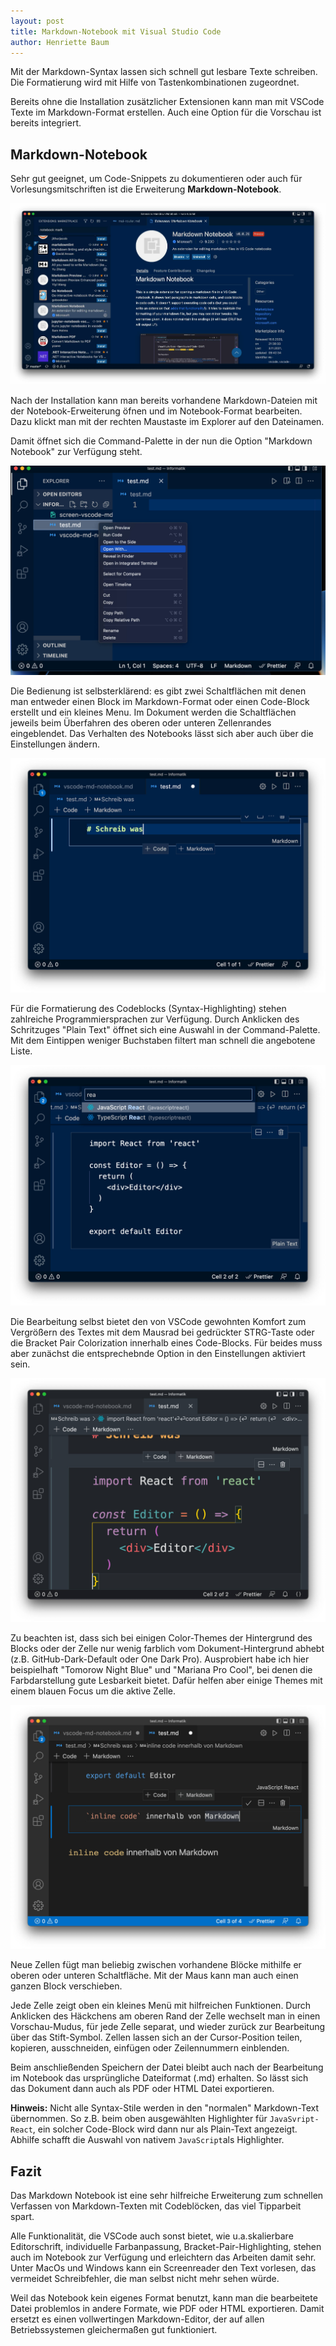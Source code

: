 ```yaml
---
layout: post
title: Markdown-Notebook mit Visual Studio Code
author: Henriette Baum
---
```



Mit der Markdown-Syntax lassen sich schnell gut lesbare Texte schreiben. Die Formatierung wird mit Hilfe von Tastenkombinationen zugeordnet.

Bereits ohne die Installation zusätzlicher Extensionen kann man mit VSCode Texte im Markdown-Format erstellen. Auch eine Option für die Vorschau ist bereits integriert.

## Markdown-Notebook

Sehr gut geeignet, um Code-Snippets zu dokumentieren oder auch für Vorlesungsmitschriften ist die Erweiterung **Markdown-Notebook**.


![screenshot markdown-notebook extension](/assets/images/vscode-md-notebook/screen-vscode-md-notebook.jpg)


Nach der Installation kann man bereits vorhandene Markdown-Dateien mit der Notebook-Erweiterung öfnen und im Notebook-Format bearbeiten. 
Dazu klickt man mit der rechten Maustaste im Explorer auf den Dateinamen.

Damit öffnet sich die Command-Palette in der nun die Option "Markdown Notebook" zur Verfügung steht. 


![screenshot open file with markdown-notebook](/assets/images/vscode-md-notebook/screen-open-with.jpg)


Die Bedienung ist selbsterklärend: es gibt zwei Schaltflächen mit denen man entweder einen Block im Markdown-Format oder einen Code-Block erstellt und ein kleines Menu. Im Dokument werden die Schaltflächen jeweils beim Überfahren des oberen oder unteren Zellenrandes eingeblendet. Das Verhalten des Notebooks lässt sich aber auch über die Einstellungen ändern.


![screenshot markdown-cell](/assets/images/vscode-md-notebook/md-cell.jpg) 


Für die Formatierung des Codeblocks (Syntax-Highlighting) stehen zahlreiche Programmiersprachen zur Verfügung. Durch Anklicken des Schritzuges "Plain Text" öffnet sich eine Auswahl in der Command-Palette. Mit dem Eintippen weniger Buchstaben filtert man schnell die angebotene Liste.


![screenshot choose syntax for code-block](/assets/images/vscode-md-notebook/code-block-syntax.jpg)


Die Bearbeitung selbst bietet den von VSCode gewohnten Komfort zum Vergrößern des Textes mit dem Mausrad bei gedrückter STRG-Taste oder die Bracket Pair Colorization innerhalb eines Code-Blocks. Für beides muss aber zunächst die entsprechebnde Option in den Einstellungen aktiviert sein. 


![screenshot editor zoomed](/assets/images/vscode-md-notebook/code-block-zoomed.jpg)

Zu beachten ist, dass sich bei einigen Color-Themes der Hintergrund des Blocks oder der Zelle nur wenig farblich vom Dokument-Hintergrund abhebt (z.B. GitHub-Dark-Default oder One Dark Pro). Ausprobiert habe ich hier beispielhaft "Tomorow Night Blue" und "Mariana Pro Cool", bei denen die Farbdarstellung gute Lesbarkeit bietet. Dafür helfen aber einige Themes mit einem blauen Focus um die aktive Zelle.


![screenshot markdown-cell with focus](/assets/images/vscode-md-notebook/vscode-dark-focus.jpg)


Neue Zellen fügt man beliebig zwischen vorhandene Blöcke mithilfe er oberen oder unteren Schaltfläche. Mit der Maus kann man auch einen ganzen Block verschieben.

Jede Zelle zeigt oben ein kleines Menü mit hilfreichen Funktionen. Durch Anklicken des Häckchens am oberen Rand der Zelle wechselt man in einen Vorschau-Mudus, für jede Zelle separat, und wieder zurück zur Bearbeitung über das Stift-Symbol. Zellen lassen sich an der Cursor-Position teilen, kopieren, ausschneiden, einfügen oder Zeilennummern einblenden.

Beim anschließenden Speichern der Datei bleibt auch nach der Bearbeitung im Notebook das ursprüngliche Dateiformat (.md) erhalten. So lässt sich das Dokument dann auch als PDF oder HTML Datei exportieren. 

**Hinweis:** Nicht alle Syntax-Stile werden in den "normalen" Markdown-Text übernommen. So z.B. beim oben ausgewählten Highlighter für `JavaSvript-React`, ein solcher Code-Block wird dann nur als Plain-Text angezeigt. Abhilfe schafft die Auswahl von nativem `JavaScript`als Highlighter.


## Fazit

Das Markdown Notebook ist eine sehr hilfreiche Erweiterung zum schnellen Verfassen von Markdown-Texten mit Codeblöcken, das viel Tipparbeit spart.

Alle Funktionalität, die VSCode auch sonst bietet, wie u.a.skalierbare Editorschrift, individuelle Farbanpassung, Bracket-Pair-Highlighting, stehen auch im Notebook zur Verfügung und erleichtern das Arbeiten damit sehr. Unter MacOs und Windows kann ein Screenreader den Text vorlesen, das vermeidet Schreibfehler, die man selbst nicht mehr sehen würde.

Weil das Notebook kein eigenes Format benutzt, kann man die bearbeitete Datei problemlos in andere Formate, wie PDF oder HTML exportieren. Damit ersetzt es einen vollwertingen Markdown-Editor, der auf allen Betriebssystemen gleichermaßen gut funktioniert.
